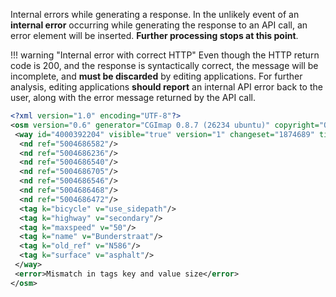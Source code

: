 Internal errors while generating a response. In the unlikely event of an **internal error** occurring while generating the response to an API call, an error element will be inserted. **Further processing stops at this point**.

!!! warning "Internal error with correct HTTP"
    Even though the HTTP return code is 200, and the response is syntactically correct, the message will be incomplete, and **must be discarded** by editing applications. For further analysis, editing applications **should report** an internal API error back to the user, along with the error message returned by the API call.

``` xml title="wayWithTag_example.xml" linenums="1" hl_lines="18"
<?xml version="1.0" encoding="UTF-8"?>
<osm version="0.6" generator="CGImap 0.8.7 (26234 ubuntu)" copyright="OpenStreetMap and contributors" attribution="http://www.openstreetmap.org/copyright" license="http://opendatacommons.org/licenses/odbl/1-0/">
 <way id="4000392204" visible="true" version="1" changeset="1874689" timestamp="2022-07-26T20:56:27Z" user="mmd2" uid="1">
  <nd ref="5004686582"/>
  <nd ref="5004686236"/>
  <nd ref="5004686540"/>
  <nd ref="5004686705"/>
  <nd ref="5004686546"/>
  <nd ref="5004686468"/>
  <nd ref="5004686472"/>
  <tag k="bicycle" v="use_sidepath"/>
  <tag k="highway" v="secondary"/>
  <tag k="maxspeed" v="50"/>
  <tag k="name" v="Bunderstraat"/>
  <tag k="old_ref" v="N586"/>
  <tag k="surface" v="asphalt"/>
 </way>
 <error>Mismatch in tags key and value size</error>
</osm>
```